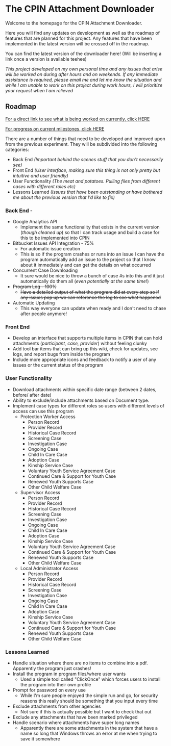 # The CPIN Attachment Downloader

Welcome to the homepage for the CPIN Attachment Downloader.

Here you will find any updates on development as well as the roadmap of features that are planned for this project. Any features that have been implemented in the latest version will be crossed off in the roadmap.

You can find the latest version of the downloader here! (Will be inserting a link once a version is available teehee)

*This project developed on my own personal time and any issues that arise will be worked on during after hours and on weekends. If any immediate assistance is required, please email me and let me know the situation and while I am unable to work on this project during work hours, I will prioritize your request when I am relieved* 

## Roadmap

[For a direct link to see what is being worked on currently, click HERE](https://github.com/CASTPurdyjo/CAST-Attachment-Downloader---Public/projects/1)

[For progress on current milestones, click HERE](https://github.com/CASTPurdyjo/CAST-Attachment-Downloader---Public/milestones)

There are a number of things that need to be developed and improved upon from the previous experiment.
They will be subdivided into the following categories:

- Back End *(Important behind the scenes stuff that you don't necessarily see)*
- Front End *(User interface, making sure this thing is not only pretty but intuitive and user friendly)*
- User Functionality *(The meat and potatoes. Pulling files from different cases with different roles etc)*
- Lessons Learned *(Issues that have been outstanding or have bothered me about the previous version that I'd like to fix)*

### Back End - 

- Google Analytics API
    - Implement the same functionality that exists in the current version (*though cleaned up*) so that I can track usage and build a case for this to be implemented into CPIN
- Bitbucket Issues API Integration - 75%
    - For automatic issue creation
    - This is so if the program crashes or runs into an issue I can have the program automatically add an issue to the project so that I know about it immediately and can get the details on what occurred
- Concurrent Case Downloading
    - It sure would be nice to throw a bunch of case #s into this and it just automatically do them all (*even potentially at the same time!*)
- ~~Program Log - 100%~~
    - ~~Have a detailed output of what the program did at every step so if any issues pop up we can reference the log to see what happened~~
- Automatic Updating
    - This way everyone can update when ready and I don't need to chase after people anymore!

### Front End

- Develop an interface that supports multiple items in CPIN that can hold attachments (*participant, case, provider*) without feeling clunky
- Add tool bar items that can bring up this wiki, check for updates, see logs, and report bugs from inside the program
- Include more appropriate icons and feedback to notify a user of any issues or the current status of the program

### User Functionality

- Download attachments within specific date range (between 2 dates, before/ after date)
- Ability to exclude/include attachments based on Document type.
- Implement case types for different roles so users with different levels of access can use this program
    - Protection Worker Access
        - Person Record
        - Provider Record
        - Historical Case Record
        - Screening Case
        - Investigation Case
        - Ongoing Case
        - Child In Care Case
        - Adoption Case
        - Kinship Service Case
        - Voluntary Youth Service Agreement Case
        - Continued Care & Support for Youth Case
        - Renewed Youth Supports Case
        - Other Child Welfare Case
    - Supervisor Access
        - Person Record
        - Provider Record
        - Historical Case Record
        - Screening Case
        - Investigation Case
        - Ongoing Case
        - Child In Care Case
        - Adoption Case
        - Kinship Service Case
        - Voluntary Youth Service Agreement Case
        - Continued Care & Support for Youth Case
        - Renewed Youth Supports Case
        - Other Child Welfare Case
    - Local Administrator Access
        - Person Record
        - Provider Record
        - Historical Case Record
        - Screening Case
        - Investigation Case
        - Ongoing Case
        - Child In Care Case
        - Adoption Case
        - Kinship Service Case
        - Voluntary Youth Service Agreement Case
        - Continued Care & Support for Youth Case
        - Renewed Youth Supports Case
        - Other Child Welfare Case

### Lessons Learned
     
- Handle situation where there are no items to combine into a pdf. Apparently the program just crashes!
- Install the program in program files/where user wants
    - Used a simple tool called "ClickOnce" which forces users to install the program into their own profile
- Prompt for password on every use
    - While I'm sure people enjoyed the simple run and go, for security reasons this really should be something that you input every time
- Exclude attachments from other agencies
    - Not sure if this is actually possible but I want to check that out
- Exclude any attachments that have been marked privileged 
- Handle scenario where attachments have super long names
    - Apparently there are some attachments in the system that have a name so long that Windows throws an error at me when trying to save it somewhere
